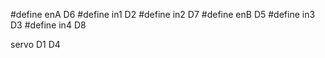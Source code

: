 #define enA D6
#define in1 D2
#define in2 D7
#define enB D5
#define in3 D3
#define in4 D8

servo
D1
D4
